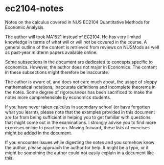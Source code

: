 # ec2104-notes
Notes on the calculus covered in NUS EC2104 Quantitative Methods for Economic Analysis.

The author will took MA1521 instead of EC2104. He has very limited knowledge in terms of what will or will not be covered in the course. A general outline of the content is retrieved from reviews on NUSMods as well as past-year midterm papers available online.

Some subsections in the document are dedicated to concepts specific to economics. However, the author does not major in Economics. The content in these subsections might therefore be inaccurate.

The author is aware of, and does not care much about, the usage of sloppy mathematical notations, inaccurate definitions and incomplete theorems in the notes. Some degree of rigorousness has been sacrificed to make the notes more comprehensible by economics students.

If you have never taken calculus in secondary school (or have forgotten what you learnt), please note that the examples provided in this document are far from being sufficient in helping you to get familiar with questions that might come out in the examinations. I strongly advise you to find more exercises online to practice on. Moving forward, these lists of exercises might be added in the document.

If you encounter issues while digesting the notes and you somehow know the author, please approach the author for help. It might be a typo, or it might be something the author could not easily explain in a document like this.
